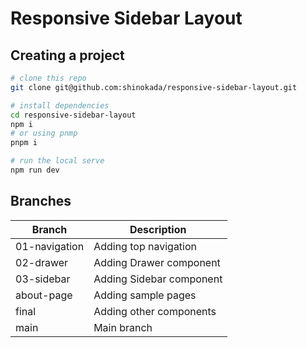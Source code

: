 # Responsive Sidebar Layout

## Creating a project

```bash
# clone this repo
git clone git@github.com:shinokada/responsive-sidebar-layout.git

# install dependencies
cd responsive-sidebar-layout
npm i 
# or using pnmp
pnpm i

# run the local serve
npm run dev
```

## Branches

|Branch| Description|
|--|--|
|01-navigation|Adding top navigation|
|02-drawer|Adding Drawer component |
|03-sidebar|Adding Sidebar component |
|about-page|Adding sample pages|
|final|Adding other components |
|main|Main branch |